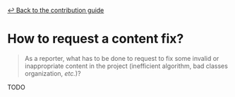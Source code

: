 [&#x21A9; Back to the contribution guide](../../../CONTRIBUTING.md#reporters-howtos)

# How to request a content fix?

> As a reporter, what has to be done to request to fix some invalid or inappropriate
> content in the project (inefficient algorithm, bad classes organization, _etc._)?

TODO

